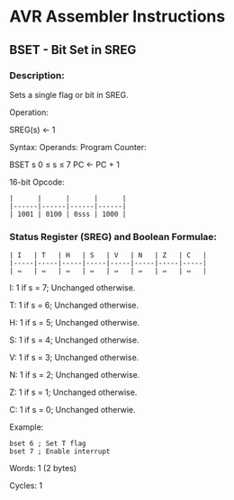 AVR Assembler Instructions
==========================

BSET - Bit Set in SREG
----------------------

### <a href="" id="N13F33"></a> Description:

Sets a single flag or bit in SREG.

Operation:

SREG(s) ← 1

Syntax: Operands: Program Counter:

BSET s 0 ≤ s ≤ 7 PC ← PC + 1

16-bit Opcode:

```
|      |      |      |      |
|------|------|------|------|
| 1001 | 0100 | 0sss | 1000 |
```
### <a href="" id="N13F66"></a> Status Register (SREG) and Boolean Formulae:

```
| I   | T   | H   | S   | V   | N   | Z   | C   |
|-----|-----|-----|-----|-----|-----|-----|-----|
| ⇔   | ⇔   | ⇔   | ⇔   | ⇔   | ⇔   | ⇔   | ⇔   |
```
I: 1 if s = 7; Unchanged otherwise.

T: 1 if s = 6; Unchanged otherwise.

H: 1 if s = 5; Unchanged otherwise.

S: 1 if s = 4; Unchanged otherwise.

V: 1 if s = 3; Unchanged otherwise.

N: 1 if s = 2; Unchanged otherwise.

Z: 1 if s = 1; Unchanged otherwise.

C: 1 if s = 0; Unchanged otherwie.

Example:

``` programlisting
bset 6 ; Set T flag
bset 7 ; Enable interrupt
```

Words: 1 (2 bytes)

Cycles: 1
